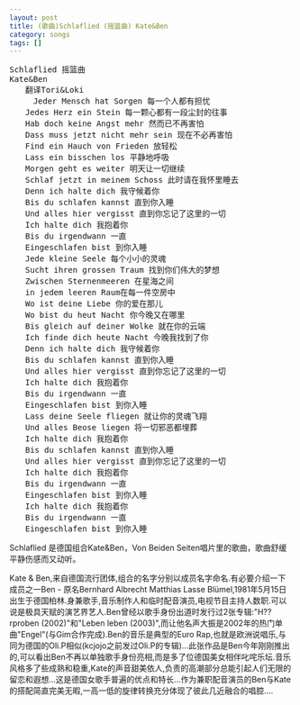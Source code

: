 ```yaml
---
layout: post
title: (歌曲)Schlaflied (摇篮曲) Kate&Ben
category: songs
tags: []
---
```


<pre>Schlaflied 摇篮曲
Kate&amp;Ben
　　翻译Tori&amp;Loki
     Jeder Mensch hat Sorgen 每一个人都有担忧
　　Jedes Herz ein Stein 每一颗心都有一段尘封的往事
　　Hab doch keine Angst mehr 然而已不再害怕
　　Dass muss jetzt nicht mehr sein 现在不必再害怕
　　Find ein Hauch von Frieden 放轻松
　　Lass ein bisschen los 平静地呼吸
　　Morgen geht es weiter 明天让一切继续
　　Schlaf jetzt in meinem Schoss 此时请在我怀里睡去
　　Denn ich halte dich 我守候着你
　　Bis du schlafen kannst 直到你入睡
　　Und alles hier vergisst 直到你忘记了这里的一切
　　Ich halte dich 我抱着你
　　Bis du irgendwann 一直
　　Eingeschlafen bist 到你入睡
　　Jede kleine Seele 每个小小的灵魂
　　Sucht ihren grossen Traum 找到你们伟大的梦想
　　Zwischen Sternenmeeren 在星海之间
　　in jedem leeren Raum在每一件空房中
　　Wo ist deine Liebe 你的爱在那儿
　　Wo bist du heut Nacht 你今晚又在哪里
　　Bis gleich auf deiner Wolke 就在你的云端
　　Ich finde dich heute Nacht 今晚我找到了你
　　Denn ich halte dich 我守候着你
　　Bis du schlafen kannst 直到你入睡
　　Und alles hier vergisst 直到你忘记了这里的一切
　　Ich halte dich 我抱着你
　　Bis du irgendwann 一直
　　Eingeschlafen bist 到你入睡
　　Lass deine Seele fliegen 就让你的灵魂飞翔
　　Und alles Beose liegen 将一切邪恶都埋葬
　　Ich halte dich 我抱着你
　　Bis du schlafen kannst 直到你入睡
　　Und alles hier vergisst 直到你忘记了这里的一切
　　Ich halte dich 我抱着你
　　Bis du irgendwann 一直
　　Eingeschlafen bist 到你入睡
　　Ich halte dich 我抱着你
　　Bis du irgendwann 一直
　　Eingeschlafen bist 到你入睡</pre>
<!--more-->
Schlaflied 是德国组合Kate&amp;Ben，Von Beiden Seiten唱片里的歌曲，歌曲舒缓平静伤感而又动听。

Kate &amp; Ben,来自德国流行团体,组合的名字分别以成员名字命名.有必要介绍一下成员之一Ben - 原名Bernhard Albrecht Matthias Lasse Blümel,1981年5月15日出生于德国柏林.身兼歌手,音乐制作人和临时配音演员,电视节目主持人数职.可以说是极具天赋的演艺界艺人.Ben曾经以歌手身份出道时发行过2张专辑:"H??rproben (2002)"和"Leben leben (2003)",而让他名声大振是2002年的热门单曲"Engel"(与Gim合作完成).Ben的音乐是典型的Euro Rap,也就是欧洲说唱乐,与同为德国的Oli.P相似(kcjojo之前发过Oli.P的专辑)...此张作品是Ben今年刚刚推出的,可以看出Ben不再以单独歌手身份亮相,而是多了位德国美女相伴叱咤乐坛.音乐风格多了些成熟和稳重,Kate的声音甜美依人,负责的高潮部分总能引起人们无限的留恋和遐想...这是德国女歌手普遍的优点和特长...作为兼职配音演员的Ben与Kate的搭配简直完美无暇,一高一低的旋律转换充分体现了彼此几近融合的唱腔....
